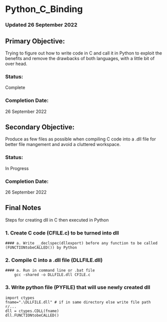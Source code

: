 # Python_C_Binding

### Updated 26 September 2022

## Primary Objective:
Trying to figure out how to write code in C and call it in Python to exploit the benefits and remove the drawbacks of both languages, with a little bit of over head.
### Status:
Complete
### Completion Date:
26 September 2022

## Secondary Objective:
Produce as few files as possible when compiling C code into a .dll file for better file mangement and avoid a cluttered workspace.
### Status:
In Progress
### Completion Date:
26 September 2022

## Final Notes
Steps for creating dll in C then executed in Python

### 1. Create C code (CFILE.c) to be turned into dll
    #### a. Write __declspec(dllexport) before any function to be called (FUNCTIONtobeCALLED()) by Python 

### 2. Compile C into a .dll file (DLLFILE.dll)
    #### a. Run in command line or .bat file
        gcc -shared -o DLLFILE.dll CFILE.c

### 3. Write python file (PYFILE) that will use newly created dll
    import ctypes
    fname=".\DLLFILE.dll" # if in same directory else write file path r/...
    dll = ctypes.CDLL(fname)
    dll.FUNCTIONtobeCALLED()

